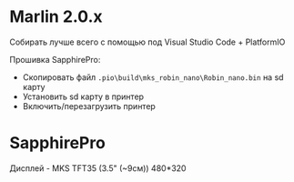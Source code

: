# Marlin 2.0.x 

Собирать лучше всего с помощью под Visual Studio Code + PlatformIO

Прошивка SapphirePro:
* Скопировать файл `.pio\build\mks_robin_nano\Robin_nano.bin` на sd карту
* Установить sd карту в принтер
* Включить/перезагрузить принтер

# SapphirePro 

Дисплей - MKS TFT35 (3.5" (~9см)) 480*320

